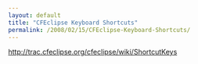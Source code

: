 ```yaml
---
layout: default
title: "CFEclipse Keyboard Shortcuts"
permalink: /2008/02/15/CFEclipse-Keyboard-Shortcuts/
---
```


<p><a href="http://trac.cfeclipse.org/cfeclipse/wiki/ShortcutKeys" target="_blank">http://trac.cfeclipse.org/cfeclipse/wiki/ShortcutKeys</a></p>